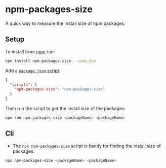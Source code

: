 # npm-packages-size
A quick way to measure the install size of npm packages.

## Setup

To install from [npm](https://npmjs.com) run:

```sh
npm install npm-packages-size --save-dev
```

Add a [`package.json` script](https://docs.npmjs.com/files/package.json#scripts):

```json
{
  "scripts": {
    "npm-packages-size": "npm-packages-size"
  }
}
```

Then run the script to get the install size of the packages:

```sh
npm run npm-packages-size <packageName> <packageName>
```

## Cli 

- The `npx npm-packages-size` script is handy for finding the install size of packages.

```sh
npx npm-packages-size <packageName> <packageName>
```


